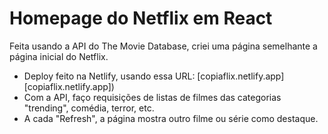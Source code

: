 # Homepage do Netflix em React

Feita usando a API do The Movie Database, criei uma página semelhante a página inicial do Netflix.

- Deploy feito na Netlify, usando essa URL: [copiaflix.netlify.app][copiaflix.netlify.app])
- Com a API, faço requisições de listas de filmes das categorias "trending", comédia, terror, etc. 
- A cada "Refresh", a página mostra outro filme ou série como destaque.
